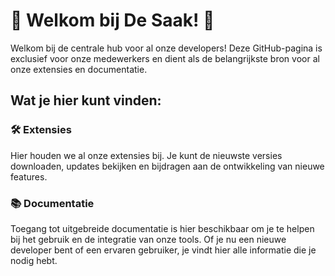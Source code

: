 # 🌟 Welkom bij De Saak! 🌟

Welkom bij de centrale hub voor al onze developers! Deze GitHub-pagina is exclusief voor onze medewerkers en dient als de belangrijkste bron voor al onze extensies en documentatie.

## Wat je hier kunt vinden:

### 🛠️ Extensies
Hier houden we al onze extensies bij. Je kunt de nieuwste versies downloaden, updates bekijken en bijdragen aan de ontwikkeling van nieuwe features.

### 📚 Documentatie
Toegang tot uitgebreide documentatie is hier beschikbaar om je te helpen bij het gebruik en de integratie van onze tools. Of je nu een nieuwe developer bent of een ervaren gebruiker, je vindt hier alle informatie die je nodig hebt.
